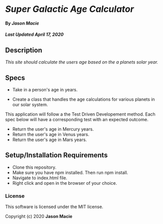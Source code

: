 # _Super Galactic Age Calculator_

#### By _**Jason Macie**_
##### _Last Updated April 17, 2020_

## Description

_This site should calculate the users age based on the a planets solar year._

## Specs

* Take in a person's age in years.

* Create a class that handles the age calculations for various planets in our solar system.

This application will follow a the Test Driven Developement method. Each spec below will have a corresponding test with an expected outcome.

* Return the user's age in Mercury years.
* Return the user's age in Venus years.
* Return the user's age in Mars years.



## Setup/Installation Requirements

* Clone this repository.
* Make sure you have npm installed. Then run npm install.
* Navigate to index.html file.
* Right click and open in the browser of your choice.

### License

This software is licensed under the MIT license.

Copyright (c) 2020 **Jason Macie**